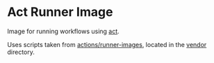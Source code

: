 # Act Runner Image

Image for running workflows using [act](https://github.com/nektos/act).

Uses scripts taken from [actions/runner-images](https://github.com/actions/runner-images), located in the [vendor](./vendor/) directory.